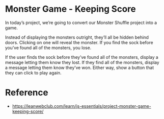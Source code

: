 # Monster Game - Keeping Score

In today’s project, we’re going to convert our Monster Shuffle project
into a game.

Instead of displaying the monsters outright, they’ll all be hidden
behind doors. Clicking on one will reveal the monster. If you find the
sock before you’ve found all of the monsters, you lose.

If the user finds the sock before they’ve found all of the monsters,
display a message letting them know they lost. If they find all of the
monsters, display a message letting them know they’ve won. Either way,
show a button that they can click to play again.

# Reference

* https://leanwebclub.com/learn/js-essentials/project-monster-game-keeping-score/

